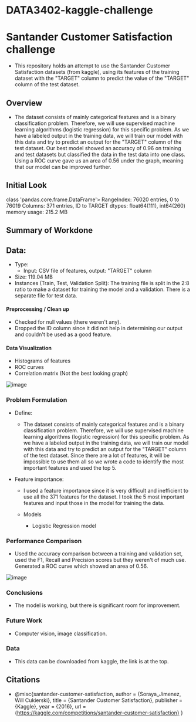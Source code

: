 # DATA3402-kaggle-challenge

# **Santander Customer Satisfaction challenge**

*  This repository holds an attempt to use the Santander Customer Satisfaction datasets (from kaggle), using its features of the training dataset with the "TARGET" column to predict the value of the "TARGET" column of the test dataset.

  
## Overview

* The dataset consists of mainly categorical features and is a binary classification problem. Therefore, we will use supervised machine learning algorithms (logistic regression) for this specific problem. As we have a labeled output in the training data, we will train our model with this data and try to predict an output for the "TARGET" column of the test dataset. Our best model showed an accuracy of 0.96 on training and test datasets but classified the data in the test data into one class. Using a ROC curve gave us an area of 0.56 under the graph, meaning that our model can be improved further.


## **Initial Look**

class 'pandas.core.frame.DataFrame'>
RangeIndex: 76020 entries, 0 to 76019
Columns: 371 entries, ID to TARGET
dtypes: float64(111), int64(260)
memory usage: 215.2 MB


## **Summary of Workdone**

## Data:
  * Type:
    * Input: CSV file of features, output: "TARGET" column
  * Size: 119.04 MB
  * Instances (Train, Test, Validation Split): The training file is split in the 2:8 ratio to make a dataset for training the model and a validation. There is a separate file for test data.

#### Preprocessing / Clean up

* Checked for null values (there weren't any).
* Dropped the ID column since it did not help in determining our output and couldn't be used as a good feature.

#### Data Visualization

* Histograms of features
* ROC curves
* Correlation matrix (Not the best looking graph)

![image](https://github.com/TajwarFahmid/DATA3402-kaggle-challenge/assets/123596299/62d62974-3468-4b09-a541-69fdf9c936ba)


### Problem Formulation

* Define:
  * The dataset consists of mainly categorical features and is a binary classification problem. Therefore, we will use supervised machine learning algorithms (logistic regression) for this specific problem. As we 
    have a labeled output in the training data, we will train our model with this data and try to predict an output for the "TARGET" column of the test dataset. Since there are a lot of features, it will be impossible to use them all so we wrote a code to identify the most important features and used the top 5.

* Feature importance:
  * I used a feature importance since it is very difficult and inefficient to use all the 371 features for the dataset. I took the 5 most important features and input those in the model for training the data.
 
    
  * Models
    * Logistic Regression model
 

### Performance Comparison

* Used the accuracy comparison between a training and validation set, used the F1, Recall and Precision scores but they weren't of much use. Generated a ROC curve which showed an area of 0.56.

![image](https://github.com/TajwarFahmid/DATA3402-kaggle-challenge/assets/123596299/8d318bd6-1cca-4f98-8de7-1c1f41bb2133)


### Conclusions

* The model is working, but there is significant room for improvement.

### Future Work

* Computer vision, image classification.


### Data

* This data can be downloaded from kaggle, the link is at the top.



## Citations

* @misc{santander-customer-satisfaction,
    author = {Soraya_Jimenez, Will Cukierski},
    title = {Santander Customer Satisfaction},
    publisher = {Kaggle},
    year = {2016},
    url = {https://kaggle.com/competitions/santander-customer-satisfaction}
}





